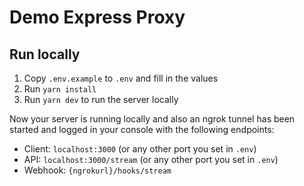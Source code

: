 # Demo Express Proxy

## Run locally

1. Copy `.env.example` to `.env` and fill in the values
2. Run `yarn install`
3. Run `yarn dev` to run the server locally

Now your server is running locally and also an ngrok tunnel has been started and logged in your console with the following endpoints:

- Client: `localhost:3000` (or any other port you set in `.env`)
- API: `localhost:3000/stream` (or any other port you set in `.env`)
- Webhook: `{ngrokurl}/hooks/stream`
